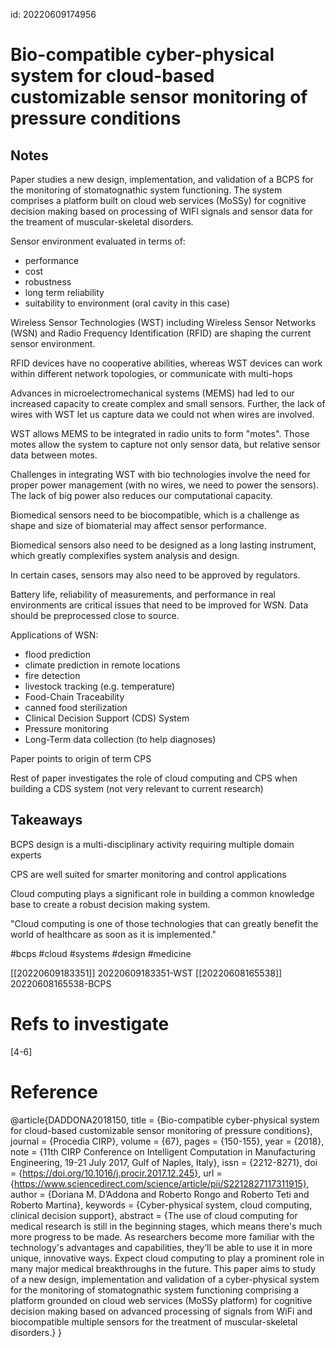 id: 20220609174956

# Bio-compatible cyber-physical system for cloud-based customizable sensor monitoring of pressure conditions

## Notes

Paper studies a new design, implementation, and validation of a BCPS for the monitoring of stomatognathic system functioning. The system comprises a platform built on cloud web services (MoSSy) for cognitive decision making based on processing of WIFI signals and sensor data for the treament of muscular-skeletal disorders.

Sensor environment evaluated in terms of:
* performance
* cost
* robustness
* long term reliability
* suitability to environment (oral cavity in this case)

Wireless Sensor Technologies (WST) including Wireless Sensor Networks (WSN) and Radio Frequency Identification (RFID) are shaping the current sensor environment.

RFID devices have no cooperative abilities, whereas WST devices can work within different network topologies, or communicate with multi-hops

Advances in microelectromechanical systems (MEMS) had led to our increased capacity to create complex and small sensors. Further, the lack of wires with WST let us capture data we could not when wires are involved.

WST allows MEMS to be integrated in radio units to form "motes". Those motes allow the system to capture not only sensor data, but relative sensor data between motes.

Challenges in integrating WST  with bio technologies involve the need for proper power management (with no wires, we need to power the sensors). The lack of big power also reduces our computational capacity.

Biomedical sensors need to be biocompatible, which is a challenge as shape and size of biomaterial may affect sensor performance.

Biomedical sensors also need to be designed as a long lasting instrument, which greatly complexifies system analysis and design.

In certain cases, sensors may also need to be approved by regulators.

Battery life, reliability of measurements, and performance in real environments are critical issues that need to be improved for WSN. Data should be preprocessed close to source.


Applications of WSN:
* flood prediction
* climate prediction in remote locations
* fire detection
* livestock tracking (e.g. temperature)
* Food-Chain Traceability
* canned food sterilization
* Clinical Decision Support (CDS) System
* Pressure monitoring
* Long-Term data collection (to help diagnoses)

Paper points to origin of term CPS

Rest of paper investigates the role of cloud computing and CPS when building a CDS system (not very relevant to current research)

## Takeaways
BCPS design is a multi-disciplinary activity requiring multiple domain experts

CPS are well suited for smarter monitoring and control applications

Cloud computing plays a significant role in building a common knowledge base to create a robust decision making system.

"Cloud computing is one of those technologies that can
greatly benefit the world of healthcare as soon as it is
implemented."

#bcps
#cloud
#systems
#design
#medicine

[[20220609183351]] 20220609183351-WST
[[20220608165538]] 20220608165538-BCPS

# Refs to investigate
[4-6]

# Reference
@article{DADDONA2018150,
title = {Bio-compatible cyber-physical system for cloud-based customizable sensor monitoring of pressure conditions},
journal = {Procedia CIRP},
volume = {67},
pages = {150-155},
year = {2018},
note = {11th CIRP Conference on Intelligent Computation in Manufacturing Engineering, 19-21 July 2017, Gulf of Naples, Italy},
issn = {2212-8271},
doi = {https://doi.org/10.1016/j.procir.2017.12.245},
url = {https://www.sciencedirect.com/science/article/pii/S2212827117311915},
author = {Doriana M. D’Addona and Roberto Rongo and Roberto Teti and Roberto Martina},
keywords = {Cyber-physical system, cloud computing, clinical decision support},
abstract = {The use of cloud computing for medical research is still in the beginning stages, which means there's much more progress to be made. As researchers become more familiar with the technology's advantages and capabilities, they’ll be able to use it in more unique, innovative ways. Expect cloud computing to play a prominent role in many major medical breakthroughs in the future. This paper aims to study of a new design, implementation and validation of a cyber-physical system for the monitoring of stomatognathic system functioning comprising a platform grounded on cloud web services (MoSSy platform) for cognitive decision making based on advanced processing of signals from WiFi and biocompatible multiple sensors for the treatment of muscular-skeletal disorders.}
}